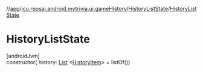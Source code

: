 //[app](../../../index.md)/[icu.repsaj.android.mytrivia.ui.gameHistory](../index.md)/[HistoryListState](index.md)/[HistoryListState](-history-list-state.md)

# HistoryListState

[androidJvm]\
constructor(
history: [List](https://kotlinlang.org/api/latest/jvm/stdlib/kotlin.collections/-list/index.html)
&lt;[HistoryItem](../../icu.repsaj.android.mytrivia.model/-history-item/index.md)&gt; = listOf())
